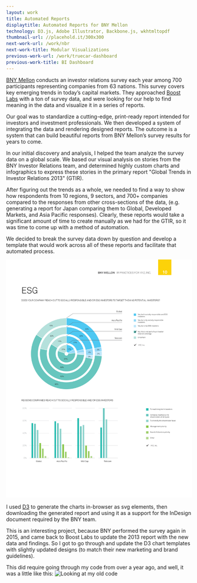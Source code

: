 ```yaml
---
layout: work
title: Automated Reports
displaytitle: Automated Reports for BNY Mellon
technology: D3.js, Adobe Illustrator, Backbone.js, wkhtmltopdf
thumbnail-url: //placehold.it/300x300
next-work-url: /work/nbr
next-work-title: Modular Visualizations
previous-work-url: /work/truecar-dashboard
previous-work-title: BI Dashboard
---
```


[BNY Mellon](https://www.bnymellon.com/) conducts an investor relations survey each year among 700 participants representing companies from 63 nations. This survey covers key emerging trends in today’s capital markets. They approached [Boost Labs](http://www.boostlabs.com/) with a ton of survey data, and were looking for our help to find meaning in the data and visualize it in a series of reports.

Our goal was to standardize a cutting-edge, print-ready report intended for investors and investment professionals. We then developed a system of integrating the data and rendering designed reports. The outcome is a system that can build beautiful reports from BNY Mellon’s survey results for years to come.

In our initial discovery and analysis, I helped the team analyze the survey data on a global scale. We based our visual analysis on stories from the BNY Investor Relations team, and determined highly custom charts and infographics to express these stories in the primary report "Global Trends in Investor Relations 2013" (GTIR).

After figuring out the trends as a whole, we needed to find a way to show how respondents from 10 regions, 9 sectors, and 700+ companies compared to the responses from other cross-sections of the data, (e.g. generating a report for Japan comparing them to Global, Developed Markets, and Asia Pacific responses). Clearly, these reports would take a significant amount of time to create manually as we had for the GTIR, so it was time to come up with a method of automation.

We decided to break the survey data down by question and develop a template that would work across all of these reports and facilitate that automated process.

![700 Benchmark Reports](/images/case-studies/bny/bny10.png)

I used [D3](http://d3js.org/) to generate the charts in-browser as svg elements, then downloading the generated report and using it as a support for the InDesign document required by the BNY team.

This is an interesting project, because BNY performed the survey again in 2015, and came back to Boost Labs to update the 2013 report with the new data and findings. So I got to go through and update the D3 chart templates with slightly updated designs (to match their new marketing and brand guidelines).

This did require going through my code from over a year ago, and well, it was a little like this:
![Looking at my old code](http://imgs.xkcd.com/comics/future_self.png)
